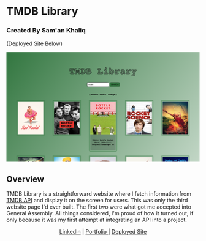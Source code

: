 # TMDB Library
### Created By Sam'an Khaliq
(Deployed Site Below)

![movie](./imgs/SearchScreenshot.png)


## Overview

TMDB Library is a straightforward website where I fetch information from [TMDB API](https://developers.themoviedb.org/3/getting-started/introduction) and display it on the screen for users. This was only the third website page I'd ever built. The first two were what got me accepted into General Assembly. All things considered, I'm proud of how it turned out, if only because it was my first attempt at integrating an API into a project.

<div align=center>
  <a href='https://www.linkedin.com/in/saman-khaliq/' target='_blank'>LinkedIn</a> | <a href='https://www.samankhaliq.com/' target='_blank'>Portfolio
  </a> | <a href='https://tmdb-library.vercel.app/'>Deployed Site</a>
  </div>
  <br>
</div>
